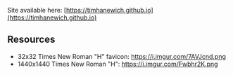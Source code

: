 Site available here: [https://timhanewich.github.io](https://timhanewich.github.io)

## Resources
- 32x32 Times New Roman "H" favicon: https://i.imgur.com/7AVJcnd.png
- 1440x1440 Times New Roman "H": https://i.imgur.com/Fwbhr2K.png